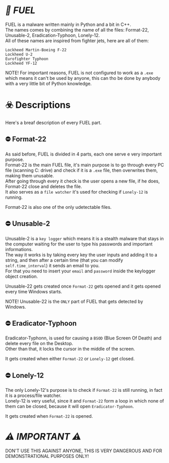 # *🦄 FUEL*
FUEL is a malware written mainly in Python and a bit in C++.</br>
The names comes by combining the name of all the files: Format-22, Unusable-2, Eradication-Typhoon, Lonely-12.</br>
All of these names are inspired from fighter jets, here are all of them:
```
Lockheed Martin-Boeing F-22
Lockheed U-2
Eurofighter Typhoon
Lockheed YF-12
```

NOTE! For important reasons, FUEL is not configured to work as a ``.exe`` which means it can't be used by anyone, this can tho be done by anybody with a very little bit of Python knowledge.

# **☣️ Descriptions**
Here's a breaf description of every FUEL part.

## **⛔ Format-22**
As said before, FUEL is divided in 4 parts, each one serve e very important purpose.</br>
Format-22 is the main FUEL file, it's main purpose is to go through every PC file (scanning C: drive) and check if it is a ``.exe`` file, then overwrites them, making them unusable.</br>
After going through every it check is the user opens a new file, if he does, Format-22 close and deletes the file.</br>
It also serves as a ``file watcher`` it's used for checking if ``Lonely-12`` is running.

Format-22 is also one of the only udetectable files.

## **⛔ Unusable-2**
Unusable-2 is a ``key logger`` which means it is a stealth malware that stays in the computer waiting for the user to type his passwords and important informations.</br>
The way it works is by taking every key the user inputs and adding it to a string, and then after a certain time (that you can modify ``self.time_interval``) it sends an email to you.</br>
For that you need to insert your ``email`` and ``password`` inside the keylogger object creation.

Unusable-22 gets created once ``Format-22`` gets opened and it gets opened every time Windows starts.

NOTE! Unusable-22 is the ``ONLY`` part of FUEL that gets detected by Windows.

## **⛔ Eradicator-Typhoon**
Eradicator-Typhonn, is used for causing a ``BSOD`` (Blue Screen Of Death) and delete every file on the Desktop.</br>
Other than that, it locks the cursor in the middle of the screen.

It gets created when either ``Format-22`` or ``Lonely-12`` get closed.

## **⛔ Lonely-12**
The only Lonely-12's purpose is to check if ``Format-22`` is still running, in fact it is a process/file watcher.</br>
Lonely-12 is very useful, since it and ``Format-22`` form a loop in which none of them can be closed, because it will open ``Eradicator-Typhoon``.

It gets created when ``Format-22`` is opened.

# *⚠️ IMPORTANT ⚠️*
DON'T USE THIS AGAINST ANYONE, THIS IS VERY DANGEROUS AND FOR DEMONSTRATIONAL PURPOSES ONLY!

